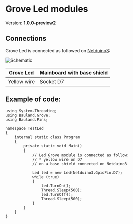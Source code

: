 # Grove Led modules
Version: __1.0.0-preview2__

## Connections ##
Grove Led is connected as followed on [Netduino3](http://docs.ghielectronics.com/hardware/legacy_products/gadgeteer/fez_cerberus.html):

![Schematic](Led-Netduino3-with-base-shield.jpg)

Grove Led | Mainboard with base shield
---------------- | ----------
Yellow wire | Socket D7

## Example of code:
```CSharp
using System.Threading;
using Bauland.Grove;
using Bauland.Pins;

namespace TestLed
{
    internal static class Program
    {
        private static void Main()
        {
            // Led Grove module is connected as follow:
            // * yellow wire on D7
            // on a base shield connected on Netduino3 

            Led led = new Led(Netduino3.GpioPin.D7);
            while (true)
            {
                led.TurnOn();
                Thread.Sleep(500);
                led.TurnOff();
                Thread.Sleep(500);
            }
        }
    }
}
```
